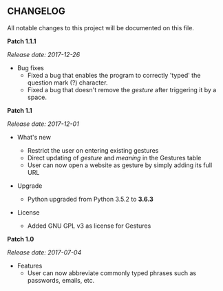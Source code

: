 CHANGELOG
---------
All notable changes to this project will be documented on this file.

**Patch 1.1.1**

_Release date: 2017-12-26_

* Bug fixes
    * Fixed a bug that enables the program to correctly 'typed' the question mark (?) character.
    * Fixed a bug that doesn't remove the _gesture_ after triggering it by a space.


**Patch 1.1**

_Release date: 2017-12-01_

* What's new
    * Restrict the user on entering existing gestures
    * Direct updating of _gesture_ and _meaning_ in the Gestures table
    * User can now open a website as gesture by simply adding its full URL 

* Upgrade
    * Python upgraded from Python 3.5.2 to **3.6.3**

* License
    * Added GNU GPL v3 as license for Gestures


**Patch 1.0**

_Release date: 2017-07-04_

* Features
    * User can now abbreviate commonly typed phrases such as passwords, emails, etc.
